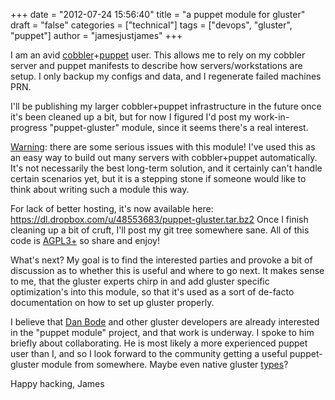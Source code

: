 +++
date = "2012-07-24 15:56:40"
title = "a puppet module for gluster"
draft = "false"
categories = ["technical"]
tags = ["devops", "gluster", "puppet"]
author = "jamesjustjames"
+++

I am an avid <a href="http://cobbler.github.com/about.html">cobbler</a>+<a href="http://puppetlabs.com/puppet/what-is-puppet/">puppet</a> user. This allows me to rely on my cobbler server and puppet manifests to describe how servers/workstations are setup. I only backup my configs and data, and I regenerate failed machines PRN.

I'll be publishing my larger cobbler+puppet infrastructure in the future once it's been cleaned up a bit, but for now I figured I'd post my work-in-progress "puppet-gluster" module, since it seems there's a real interest.

<span style="text-decoration:underline;">Warning</span>: there are some serious issues with this module! I've used this as an easy way to build out many servers with cobbler+puppet automatically. It's not necessarily the best long-term solution, and it certainly can't handle certain scenarios yet, but it is a stepping stone if someone would like to think about writing such a module this way.

For lack of better hosting, it's now available here: <a href="https://dl.dropbox.com/u/48553683/puppet-gluster.tar.bz2">https://dl.dropbox.com/u/48553683/puppet-gluster.tar.bz2</a> Once I finish cleaning up a bit of cruft, I'll post my git tree somewhere sane. All of this code is <a href="http://www.gnu.org/licenses/agpl-3.0.html">AGPL3+</a> so share and enjoy!

What's next? My goal is to find the interested parties and provoke a bit of discussion as to whether this is useful and where to go next. It makes sense to me, that the gluster experts chirp in and add gluster specific optimization's into this module, so that it's used as a sort of de-facto documentation on how to set up gluster properly.

I believe that <a href="http://projects.puppetlabs.com/users/811">Dan Bode</a> and other gluster developers are already interested in the "puppet module" project, and that work is underway. I spoke to him briefly about collaborating. He is most likely a more experienced puppet user than I, and so I look forward to the community getting a useful puppet-gluster module from somewhere. Maybe even native gluster <a href="http://docs.puppetlabs.com/references/stable/type.html">types</a>?

Happy hacking,
James

&nbsp;

